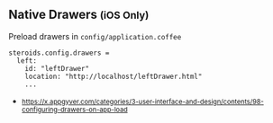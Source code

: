 ##  Native Drawers <small>(iOS Only)</small>

Preload drawers in `config/application.coffee`

    steroids.config.drawers =
      left:
        id: "leftDrawer"
        location: "http://localhost/leftDrawer.html"
        ...

* <small>https://x.appgyver.com/categories/3-user-interface-and-design/contents/98-configuring-drawers-on-app-load</small>